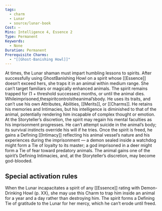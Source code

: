 ```yaml
---
tags:
  - charm
  - Lunar
  - source/lunar-book
Cost: —
Mins: Intelligence 4, Essence 2
Type: Permanent
Keywords:
  - None
Duration: Permanent
Prerequisite Charms:
  - "[[Ghost-Banishing Howl]]"
---
```

At times, the Lunar shaman must impart humbling lessons to spirits. After successfully using GhostBanishing Howl on a spirit whose [[Essence]] doesn’t exceed hers, she traps it in an animal within medium range. She can’t target familiars or magically enhanced animals. The spirit remains trapped for (1 + threshold successes) months, or until the animal dies. Whileimprisoned,thespiritcontrolstheanimal’sbody. He uses its traits, and can’t use his own Attributes, Abilities, [[Merits]], or [[Charms]]. He retains his memories and Intimacies, but his intelligence is diminished to that of the animal, potentially rendering him incapable of complex thought or emotion. At the Storyteller’s discretion, the spirit may regain his mental faculties as his imprisonment progresses. He can’t attempt suicide in the animal’s body; its survival instincts override his will if he tries. Once the spirit is freed, he gains a Defining [[Intimacy]] reflecting his animal vessel’s nature and his experiences during the imprisonment — a demon sealed inside a watchdog might form a Tie of loyalty to its master; a god imprisoned in a deer might form a Tie of fear toward predatory animals. The animal gains one of the spirit’s Defining Intimacies, and, at the Storyteller’s discretion, may become god-blooded. 

## Special activation rules

When the Lunar incapacitates a spirit of any [[Essence]] rating with Demon-Drinking Howl (p. XX), she may use this Charm to trap him inside an animal for a year and a day rather than destroying him. The spirit forms a Defining Tie of gratitude to the Lunar for her mercy, which he can’t erode until freed.